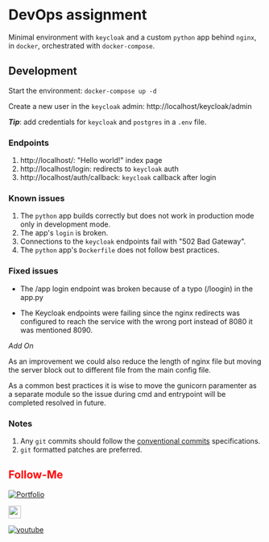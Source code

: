 # DevOps assignment

Minimal environment with `keycloak` and a custom `python` app behind
`nginx`, in `docker`, orchestrated with `docker-compose`.

## Development

Start the environment: `docker-compose up -d`

Create a new user in the `keycloak` admin: http://localhost/keycloak/admin

**_Tip_**: add credentials for `keycloak` and `postgres` in a `.env` file.

### Endpoints

1. http://localhost/: "Hello world!" index page
1. http://localhost/login: redirects to `keycloak` auth
1. http://localhost/auth/callback: `keycloak` callback after login

### Known issues

1. The `python` app builds correctly but does not work in production mode
only in development mode.
1. The app's `login` is broken.
1. Connections to the `keycloak` endpoints fail with "502 Bad Gateway".
1. The `python` app's `Dockerfile` does not follow best practices.

### Fixed issues

* The /app login endpoint was broken because of a typo (/loogin) in the app.py 

* The Keycloak endpoints were failing since the nginx redirects was configured to reach the service with the wrong port instead of 8080 it was mentioned 8090.

_Add On_

 As an improvement we could also reduce the length of nginx file but moving the server block out to different file from the main config file.

 As a common best practices it is wise to move the gunicorn paramenter as a separate module so the issue during cmd and entrypoint will be completed resolved in future.


### Notes

1. Any `git` commits should follow the
[conventional commits](https://www.conventionalcommits.org/en/v1.0.0/)
specifications.
1. `git` formatted patches are preferred.


## <font color = "red"> Follow-Me </font>

[![Portfolio](https://img.shields.io/badge/GitHub-100000?style=for-the-badge&logo=github&logoColor=white)](https://github.com/premkumar-palanichamy)

<p align="left">
<a href="https://linkedin.com/in/premkumarpalanichamy" target="blank"><img align="center" src="https://raw.githubusercontent.com/rahuldkjain/github-profile-readme-generator/master/src/images/icons/Social/linked-in-alt.svg" alt="premkumarpalanichamy" height="25" width="25" /></a>
</p>

[![youtube](https://img.shields.io/badge/YouTube-FF0000?style=for-the-badge&logo=youtube&logoColor=white)](https://www.youtube.com/channel/UCJKEn6HeAxRNirDMBwFfi3w)